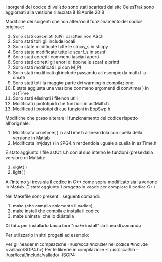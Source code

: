 I sorgenti del codice di vallado sono stati scaricati dal sito CelesTrak sono aggiornati alla versione rilasciata il 18 Aprile 2018

Modifiche dei sorgenti che non alterano il funzionamento del codice originale:

1) Sono stati cancellati tutti i caratteri non ASCII
2) Sono stati tolti gli include locali
3) Sono state modificate tutte le strcpy_s in strcpy
4) Sono state modificate tutte le scanf_s in scanf
5) Sono stati correti i commenti lasciati aperti
6) Sono stati corretti gli errori di tipo nelle scanf e printf
7) Sono stati modificati i pi con M_PI
8) Sono stati modificati gli include passando ad esempio da math.h a cmath
9) Sono stati tolti la maggior parte dei warning in compilazione
10) È stata aggiunta una versione con meno argomenti di convtime( ) in astTime
11) Sono stati eliminati i file non utili
12) Modificati i prototipidi due funzioni in astMath.h
13) Modificati i prototipi di due funzioni in EopSwp.h

Modifiche che posso alterare il funzionamento del codice rispetto all'originale:

1) Modificata convtime( ) in astTime.h allineandola con quella della versione in Matlab
2) Modificata invjday( ) in SPG4.h rendendola uguale a quella in astTime.h

È stato aggiunto il file astUtils.h con al suo interno le funzioni (prese dalla versione di Matlab):

1) sight( )
2) light( )


All'interno si trova sia il codice in C++ come sopra modificato sia la verione in Matlab.
È stato aggiunto il progetto in xcode per compilare il codice C++ 

Nel Makefile sono presenti i seguenti comandi:

1) make (che compila solamente il codice)
2) make install che compila e installa il codice
3) make uninstall che lo disistalla


Di fatto per installarlo basta fare "make install" da linea di comando

Per utilizzarlo in altri progetti ad esempio:

Per gli header in compilazione -I/usr/local/include/  nel codice #include <vallado/SGP4.h>)
Per le librerie in compilazione -L/usr/local/lib -l/usr/local/include/vallado/ -lSGP4

